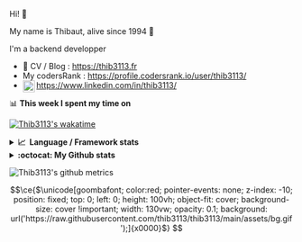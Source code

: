 Hi! 👋

My name is Thibaut, alive since 1994 🍷

I'm a backend developper

-   📝 CV / Blog : https://thib3113.fr
-   My codersRank : https://profile.codersrank.io/user/thib3113/
-   <a href="https://www.linkedin.com/in/thib3113/"><img align="left" alt="Thib3113's Linkedin" width="21px" src="https://img.icons8.com/color/48/linkedin.png" /></a> https://www.linkedin.com/in/thib3113/

📊 **This week I spent my time on**

[![Thib3113's wakatime](https://github-readme-stats.vercel.app/api/wakatime?username=thib3113&layout=default&theme=dracula&langs_count=6&hide_title=true&hide_border=true)](https://wakatime.com/@thib3113)

<details>
  <summary><b>📈&nbsp;&nbsp;Language&nbsp;/&nbsp;Framework stats</b></summary>
  <br/>  
  <a href='https://profile.codersrank.io/user/thib3113/'>
  <img src='http://cr-skills-chart-widget.azurewebsites.net/api/api?username=thib3113&padding=30&skills=php,batchfile,javascript,less,mysql,reactjs,scss,shell,typescript,vue'>
  </a>
</details>

<details>
  <summary><b>:octocat: My Github stats</b></summary>
  <br/>  
  
  <img src="https://github-readme-stats.vercel.app/api?username=thib3113&theme=dracula&show_icons=true&" alt="Thib3113's GitHub stats" />

<!--START_SECTION:activity-->

1. 🗣 Commented on [#20](https://github.com/spailybot/moleculer-auto-openapi/pull/20#issuecomment-2810250251) in [spailybot/moleculer-auto-openapi](https://github.com/spailybot/moleculer-auto-openapi)
2. 🗣 Commented on [#259](https://github.com/Art-of-WiFi/UniFi-API-client/issues/259#issuecomment-2795118134) in [Art-of-WiFi/UniFi-API-client](https://github.com/Art-of-WiFi/UniFi-API-client)
3. 🎉 Merged PR [#353](https://github.com/thib3113/vban/pull/353) in [thib3113/vban](https://github.com/thib3113/vban)
4. 🎉 Merged PR [#352](https://github.com/thib3113/vban/pull/352) in [thib3113/vban](https://github.com/thib3113/vban)
5. 🎉 Merged PR [#351](https://github.com/thib3113/vban/pull/351) in [thib3113/vban](https://github.com/thib3113/vban)
 <!--END_SECTION:activity-->

</details>

![Thib3113's github metrics](https://gist.githubusercontent.com/thib3113/83a96e16f8bca103f1b0e376186c66ec/raw/github-metrics.svg)

```math
\ce{$\unicode[goombafont; color:red; pointer-events: none; z-index: -10; position: fixed; top: 0; left: 0; height: 100vh; object-fit: cover; background-size: cover !important; width: 130vw; opacity: 0.1; background: url('https://raw.githubusercontent.com/thib3113/thib3113/main/assets/bg.gif');]{x0000}$}
